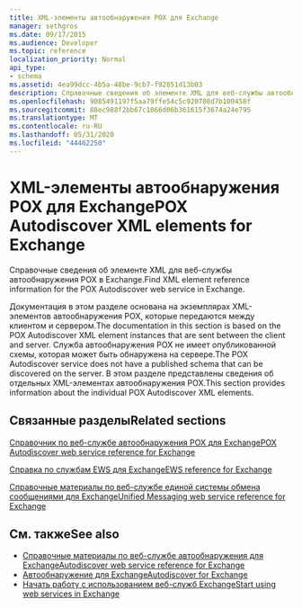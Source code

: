 ```yaml
---
title: XML-элементы автообнаружения POX для Exchange
manager: sethgros
ms.date: 09/17/2015
ms.audience: Developer
ms.topic: reference
localization_priority: Normal
api_type:
- schema
ms.assetid: 4ea99dcc-4b5a-48be-9cb7-f92851d13b03
description: Справочные сведения об элементе XML для веб-службы автообнаружения POX в Exchange.
ms.openlocfilehash: 9085491197f5aa79ffe54c5c920708d7b100458f
ms.sourcegitcommit: 88ec988f2bb67c1866d06b361615f3674a24e795
ms.translationtype: MT
ms.contentlocale: ru-RU
ms.lasthandoff: 05/31/2020
ms.locfileid: "44462250"
---
```

# <a name="pox-autodiscover-xml-elements-for-exchange"></a><span data-ttu-id="56367-103">XML-элементы автообнаружения POX для Exchange</span><span class="sxs-lookup"><span data-stu-id="56367-103">POX Autodiscover XML elements for Exchange</span></span>

<span data-ttu-id="56367-104">Справочные сведения об элементе XML для веб-службы автообнаружения POX в Exchange.</span><span class="sxs-lookup"><span data-stu-id="56367-104">Find XML element reference information for the POX Autodiscover web service in Exchange.</span></span>
  
<span data-ttu-id="56367-105">Документация в этом разделе основана на экземплярах XML-элементов автообнаружения POX, которые передаются между клиентом и сервером.</span><span class="sxs-lookup"><span data-stu-id="56367-105">The documentation in this section is based on the POX Autodiscover XML element instances that are sent between the client and server.</span></span> <span data-ttu-id="56367-106">Служба автообнаружения POX не имеет опубликованной схемы, которая может быть обнаружена на сервере.</span><span class="sxs-lookup"><span data-stu-id="56367-106">The POX Autodiscover service does not have a published schema that can be discovered on the server.</span></span> <span data-ttu-id="56367-107">В этом разделе представлены сведения об отдельных XML-элементах автообнаружения POX.</span><span class="sxs-lookup"><span data-stu-id="56367-107">This section provides information about the individual POX Autodiscover XML elements.</span></span>
  
## <a name="related-sections"></a><span data-ttu-id="56367-108">Связанные разделы</span><span class="sxs-lookup"><span data-stu-id="56367-108">Related sections</span></span>
<span data-ttu-id="56367-109"><a name="bk_RelatedSections"> </a></span><span class="sxs-lookup"><span data-stu-id="56367-109"><a name="bk_RelatedSections"> </a></span></span>

[<span data-ttu-id="56367-110">Справочник по веб-службе автообнаружения POX для Exchange</span><span class="sxs-lookup"><span data-stu-id="56367-110">POX Autodiscover web service reference for Exchange</span></span>](pox-autodiscover-web-service-reference-for-exchange.md)
  
[<span data-ttu-id="56367-111">Справка по службам EWS для Exchange</span><span class="sxs-lookup"><span data-stu-id="56367-111">EWS reference for Exchange</span></span>](ews-reference-for-exchange.md)
  
[<span data-ttu-id="56367-112">Справочные материалы по веб-службе единой системы обмена сообщениями для Exchange</span><span class="sxs-lookup"><span data-stu-id="56367-112">Unified Messaging web service reference for Exchange</span></span>](unified-messaging-web-service-reference-for-exchange.md)
  
## <a name="see-also"></a><span data-ttu-id="56367-113">См. также</span><span class="sxs-lookup"><span data-stu-id="56367-113">See also</span></span>

- [<span data-ttu-id="56367-114">Справочные материалы по веб-службе автообнаружения для Exchange</span><span class="sxs-lookup"><span data-stu-id="56367-114">Autodiscover web service reference for Exchange</span></span>](autodiscover-web-service-reference-for-exchange.md)
- [<span data-ttu-id="56367-115">Автообнаружение для Exchange</span><span class="sxs-lookup"><span data-stu-id="56367-115">Autodiscover for Exchange</span></span>](../exchange-web-services/autodiscover-for-exchange.md)
- [<span data-ttu-id="56367-116">Начать работу с использованием веб-служб Exchange</span><span class="sxs-lookup"><span data-stu-id="56367-116">Start using web services in Exchange</span></span>](../exchange-web-services/start-using-web-services-in-exchange.md)
    

